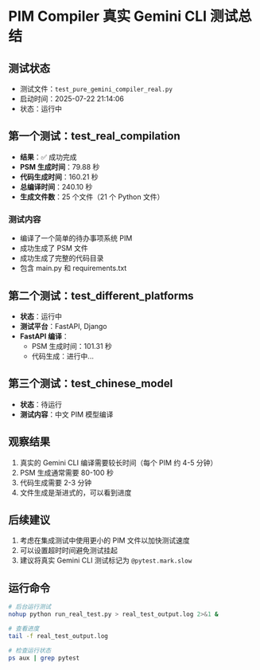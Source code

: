 # PIM Compiler 真实 Gemini CLI 测试总结

## 测试状态
- 测试文件：`test_pure_gemini_compiler_real.py`
- 启动时间：2025-07-22 21:14:06
- 状态：运行中

## 第一个测试：test_real_compilation
- **结果**：✅ 成功完成
- **PSM 生成时间**：79.88 秒
- **代码生成时间**：160.21 秒
- **总编译时间**：240.10 秒
- **生成文件数**：25 个文件（21 个 Python 文件）

### 测试内容
- 编译了一个简单的待办事项系统 PIM
- 成功生成了 PSM 文件
- 成功生成了完整的代码目录
- 包含 main.py 和 requirements.txt

## 第二个测试：test_different_platforms
- **状态**：运行中
- **测试平台**：FastAPI, Django
- **FastAPI 编译**：
  - PSM 生成时间：101.31 秒
  - 代码生成：进行中...

## 第三个测试：test_chinese_model
- **状态**：待运行
- **测试内容**：中文 PIM 模型编译

## 观察结果
1. 真实的 Gemini CLI 编译需要较长时间（每个 PIM 约 4-5 分钟）
2. PSM 生成通常需要 80-100 秒
3. 代码生成需要 2-3 分钟
4. 文件生成是渐进式的，可以看到进度

## 后续建议
1. 考虑在集成测试中使用更小的 PIM 文件以加快测试速度
2. 可以设置超时时间避免测试挂起
3. 建议将真实 Gemini CLI 测试标记为 `@pytest.mark.slow`

## 运行命令
```bash
# 后台运行测试
nohup python run_real_test.py > real_test_output.log 2>&1 &

# 查看进度
tail -f real_test_output.log

# 检查运行状态
ps aux | grep pytest
```